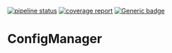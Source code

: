 [![pipeline status](https://gitlab-ex.sandia.gov/trilinos-devops-consolidation/code/ConfigManager/badges/master/pipeline.svg)](https://gitlab-ex.sandia.gov/trilinos-devops-consolidation/code/ConfigManager/-/commits/master)
[![coverage report](https://gitlab-ex.sandia.gov/trilinos-devops-consolidation/code/ConfigManager/badges/master/coverage.svg)](http://10.202.35.89:8080/ConfigManager/coverage/index.html)
[![Generic badge](https://img.shields.io/badge/docs-latest-green.svg)](http://10.202.35.89:8080/ConfigManager/doc/index.html)

ConfigManager
=============

